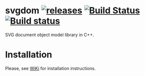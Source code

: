# svgdom [![releases](https://img.shields.io/github/tag/igagis/svgdom.svg)](https://github.com/igagis/svgdom/releases) [![Build Status](https://travis-ci.org/igagis/svgdom.svg?branch=master)](https://travis-ci.org/igagis/svgdom) [![Build status](https://ci.appveyor.com/api/projects/status/gxft9fftqmtih6uc/branch/master?svg=true)](https://ci.appveyor.com/project/igagis/svgdom/branch/master)



SVG document object model library in C++.

# Installation
Please, see [WiKi](wiki/MainPage.adoc) for installation instructions.
